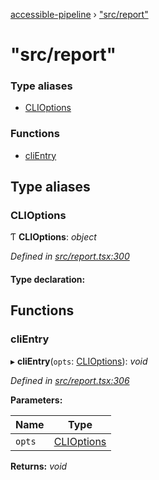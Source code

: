 [accessible-pipeline](../README.md) › ["src/report"](_src_report_.md)

# "src/report"

### Type aliases

* [CLIOptions](_src_report_.md#clioptions)

### Functions

* [cliEntry](_src_report_.md#clientry)

## Type aliases

###  CLIOptions

Ƭ **CLIOptions**: *object*

*Defined in [src/report.tsx:300](https://github.com/ArtemKolichenkov/accessible-pipeline/blob/1a8bed9/src/report.tsx#L300)*

#### Type declaration:

## Functions

###  cliEntry

▸ **cliEntry**(`opts`: [CLIOptions](_src_report_.md#clioptions)): *void*

*Defined in [src/report.tsx:306](https://github.com/ArtemKolichenkov/accessible-pipeline/blob/1a8bed9/src/report.tsx#L306)*

**Parameters:**

Name | Type |
------ | ------ |
`opts` | [CLIOptions](_src_report_.md#clioptions) |

**Returns:** *void*
